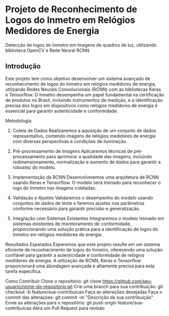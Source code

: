 # Projeto de Reconhecimento de Logos do Inmetro em Relógios Medidores de Energia
Detecção de logos do Inmetro em imagens de quadros de luz, utilizando biblioteca OpenCV e Rede Neural RCNN

## Introdução
Este projeto tem como objetivo desenvolver um sistema avançado de reconhecimento de logos do Inmetro em relógios medidores de energia, utilizando Redes Neurais Convolucionais (RCNN) com as bibliotecas Keras e Tensorflow. O Inmetro desempenha um papel fundamental na certificação de produtos no Brasil, incluindo instrumentos de medição, e a identificação precisa dos logos em dispositivos como relógios medidores de energia é essencial para garantir autenticidade e conformidade.

Metodologia
1. Coleta de Dados
Realizaremos a aquisição de um conjunto de dados representativo, contendo imagens de relógios medidores de energia com diversas perspectivas e condições de iluminação.

2. Pré-processamento de Imagens
Aplicaremos técnicas de pré-processamento para aprimorar a qualidade das imagens, incluindo redimensionamento, normalização e aumento de dados para garantir a robustez do modelo.

3. Implementação da RCNN
Desenvolveremos uma arquitetura de RCNN usando Keras e Tensorflow. O modelo será treinado para reconhecer o logo do Inmetro nas imagens coletadas.

4. Validação e Ajustes
Validaremos o desempenho do modelo usando conjuntos de dados de teste e faremos ajustes nos parâmetros conforme necessário para garantir precisão e generalização.

5. Integração com Sistemas Existentes
Integraremos o modelo treinado em sistemas existentes de monitoramento de conformidade, proporcionando uma solução prática para a identificação de logos do Inmetro em relógios medidores de energia.

Resultados Esperados
Esperamos que este projeto resulte em um sistema eficiente de reconhecimento de logos do Inmetro, oferecendo uma solução confiável para garantir a autenticidade e conformidade de relógios medidores de energia. A utilização de RCNN, Keras e Tensorflow proporcionará uma abordagem avançada e altamente precisa para esta tarefa específica.

Como Contribuir
Clone o repositório: git clone https://github.com/seu-usuario/nome-do-repositorio.git
Crie uma branch para sua contribuição: git checkout -b feature/sua-contribuicao
Faça as alterações desejadas
Faça o commit das alterações: git commit -m "Descrição da sua contribuição"
Envie as alterações para o repositório: git push origin feature/sua-contribuicao
Abra um Pull Request para revisão
